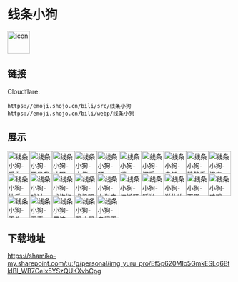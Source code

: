 # 线条小狗
<img src="https://emoji.shojo.cn/bili/src/线条小狗/icon.png" width="50" height="50" alt="icon">

## 链接
Cloudflare:
```
https://emoji.shojo.cn/bili/src/线条小狗
https://emoji.shojo.cn/bili/webp/线条小狗
```
## 展示
<img src="https://emoji.shojo.cn/bili/src/线条小狗/线条小狗-爱你.png" width="50" height="50" alt="线条小狗-爱你"><img src="https://emoji.shojo.cn/bili/src/线条小狗/线条小狗-不是我干的.png" width="50" height="50" alt="线条小狗-不是我干的"><img src="https://emoji.shojo.cn/bili/src/线条小狗/线条小狗-冲啊.png" width="50" height="50" alt="线条小狗-冲啊"><img src="https://emoji.shojo.cn/bili/src/线条小狗/线条小狗-大佬.png" width="50" height="50" alt="线条小狗-大佬"><img src="https://emoji.shojo.cn/bili/src/线条小狗/线条小狗-盯.png" width="50" height="50" alt="线条小狗-盯"><img src="https://emoji.shojo.cn/bili/src/线条小狗/线条小狗-哼.png" width="50" height="50" alt="线条小狗-哼"><img src="https://emoji.shojo.cn/bili/src/线条小狗/线条小狗-挥手.png" width="50" height="50" alt="线条小狗-挥手"><img src="https://emoji.shojo.cn/bili/src/线条小狗/线条小狗-击掌.png" width="50" height="50" alt="线条小狗-击掌"><img src="https://emoji.shojo.cn/bili/src/线条小狗/线条小狗-静静看着你.png" width="50" height="50" alt="线条小狗-静静看着你"><img src="https://emoji.shojo.cn/bili/src/线条小狗/线条小狗-沮丧.png" width="50" height="50" alt="线条小狗-沮丧"><img src="https://emoji.shojo.cn/bili/src/线条小狗/线条小狗-快乐.png" width="50" height="50" alt="线条小狗-快乐"><img src="https://emoji.shojo.cn/bili/src/线条小狗/线条小狗-难过.png" width="50" height="50" alt="线条小狗-难过"><img src="https://emoji.shojo.cn/bili/src/线条小狗/线条小狗-求抱抱.png" width="50" height="50" alt="线条小狗-求抱抱"><img src="https://emoji.shojo.cn/bili/src/线条小狗/线条小狗-求投喂.png" width="50" height="50" alt="线条小狗-求投喂"><img src="https://emoji.shojo.cn/bili/src/线条小狗/线条小狗-上学去咯.png" width="50" height="50" alt="线条小狗-上学去咯"><img src="https://emoji.shojo.cn/bili/src/线条小狗/线条小狗-伸懒腰.png" width="50" height="50" alt="线条小狗-伸懒腰"><img src="https://emoji.shojo.cn/bili/src/线条小狗/线条小狗-睡觉.png" width="50" height="50" alt="线条小狗-睡觉"><img src="https://emoji.shojo.cn/bili/src/线条小狗/线条小狗-送礼物.png" width="50" height="50" alt="线条小狗-送礼物"><img src="https://emoji.shojo.cn/bili/src/线条小狗/线条小狗-天哪.png" width="50" height="50" alt="线条小狗-天哪"><img src="https://emoji.shojo.cn/bili/src/线条小狗/线条小狗-哇哦.png" width="50" height="50" alt="线条小狗-哇哦"><img src="https://emoji.shojo.cn/bili/src/线条小狗/线条小狗-歪头.png" width="50" height="50" alt="线条小狗-歪头"><img src="https://emoji.shojo.cn/bili/src/线条小狗/线条小狗-无辜.png" width="50" height="50" alt="线条小狗-无辜"><img src="https://emoji.shojo.cn/bili/src/线条小狗/线条小狗-震惊.png" width="50" height="50" alt="线条小狗-震惊"><img src="https://emoji.shojo.cn/bili/src/线条小狗/线条小狗-职业假笑.png" width="50" height="50" alt="线条小狗-职业假笑"><img src="https://emoji.shojo.cn/bili/src/线条小狗/线条小狗-走好不送.png" width="50" height="50" alt="线条小狗-走好不送">

## 下载地址

https://shamiko-my.sharepoint.com/:u:/g/personal/img_yuru_pro/Ef5p620MIo5GmkESLq6BtkIBl_WB7CeIx5YSzQUKXvbCpg